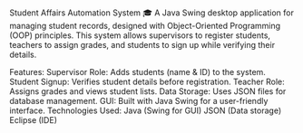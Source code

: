 Student Affairs Automation System 🎓
A Java Swing desktop application for managing student records, designed with Object-Oriented Programming (OOP) principles. This system allows supervisors to register students, teachers to assign grades, and students to sign up while verifying their details.

Features:
Supervisor Role: Adds students (name & ID) to the system.
Student Signup: Verifies student details before registration.
Teacher Role: Assigns grades and views student lists.
Data Storage: Uses JSON files for database management.
GUI: Built with Java Swing for a user-friendly interface.
Technologies Used:
Java (Swing for GUI)
JSON (Data storage)
Eclipse (IDE)

